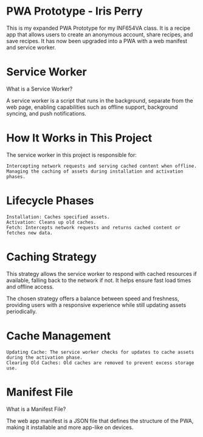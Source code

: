 # PWA Prototype - Iris Perry

This is my expanded PWA Prototype for my INF654VA class. It is a recipe app that allows users to create an anonymous account, share recipes, and save recipes.
It has now been upgraded into a PWA with a web manifest and service worker.

# Service Worker
What is a Service Worker?

A service worker is a script that runs in the background, separate from the web page, enabling capabilities such as offline support, background syncing, and push notifications.

# How It Works in This Project

The service worker in this project is responsible for:

    Intercepting network requests and serving cached content when offline.
    Managing the caching of assets during installation and activation phases.

# Lifecycle Phases

    Installation: Caches specified assets.
    Activation: Cleans up old caches.
    Fetch: Intercepts network requests and returns cached content or fetches new data.

# Caching Strategy

This strategy allows the service worker to respond with cached resources if available, falling back to the network if not. It helps ensure fast load times and offline access.

The chosen strategy offers a balance between speed and freshness, providing users with a responsive experience while still updating assets periodically.

# Cache Management

    Updating Cache: The service worker checks for updates to cache assets during the activation phase.
    Clearing Old Caches: Old caches are removed to prevent excess storage use.

# Manifest File
What is a Manifest File?

The web app manifest is a JSON file that defines the structure of the PWA, making it installable and more app-like on devices.
